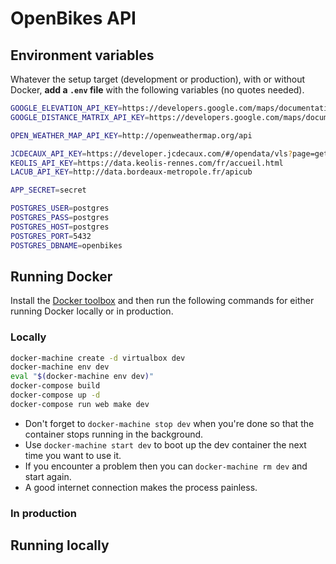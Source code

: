 # OpenBikes API

## Environment variables

Whatever the setup target (development or production), with or without Docker, **add a `.env` file** with the following variables (no quotes needed).

```sh
GOOGLE_ELEVATION_API_KEY=https://developers.google.com/maps/documentation/elevation
GOOGLE_DISTANCE_MATRIX_API_KEY=https://developers.google.com/maps/documentation/distance-matrix

OPEN_WEATHER_MAP_API_KEY=http://openweathermap.org/api

JCDECAUX_API_KEY=https://developer.jcdecaux.com/#/opendata/vls?page=getstarted
KEOLIS_API_KEY=https://data.keolis-rennes.com/fr/accueil.html
LACUB_API_KEY=http://data.bordeaux-metropole.fr/apicub

APP_SECRET=secret

POSTGRES_USER=postgres
POSTGRES_PASS=postgres
POSTGRES_HOST=postgres
POSTGRES_PORT=5432
POSTGRES_DBNAME=openbikes
```

## Running Docker

Install the [Docker toolbox](https://www.docker.com/products/docker-toolbox) and then run the following commands for either running Docker locally or in production.

### Locally

```sh
docker-machine create -d virtualbox dev
docker-machine env dev
eval "$(docker-machine env dev)"
docker-compose build
docker-compose up -d
docker-compose run web make dev
```

- Don't forget to `docker-machine stop dev` when you're done so that the container stops running in the background.
- Use `docker-machine start dev` to boot up the dev container the next time you want to use it.
- If you encounter a problem then you can `docker-machine rm dev` and start again.
- A good internet connection makes the process painless.

### In production

## Running locally
